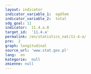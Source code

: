 ```yaml
---
layout: indicator
indicator_variable_1:  ogółem
indicator_variable_2:  total
sdg_goal: 11
indicator:  11.4.a.0
target_id:  '11.4.a'
permalink: /en/statistics_nat/11-4-a/
pre:  2
graph: longitudinal
source_url: 'www.stat.gov.pl'
lang:  en
kategorie:  null
zmienne: null
---
```

